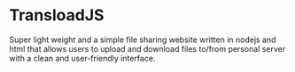 # TransloadJS
Super light weight and a simple file sharing website written in nodejs and html that allows users to upload and download files to/from personal server with a clean and user-friendly interface.
